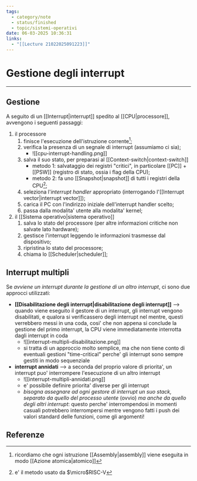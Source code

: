 ```yaml
---
tags:
  - category/note
  - status/finished
  - topic/sistemi-operativi
date: 06-03-2025 10:36:31
links:
  - "[[Lecture 21022025091223]]"
---
```

# Gestione degli interrupt
---
## Gestione
A seguito di un [[Interrupt|interrupt]] spedito al [[CPU|processore]], avvengono i seguenti passaggi:
1. il processore
	1. finisce l'esecuzione dell'istruzione corrente[^1];
	2. verifica la presenza di un segnale di interrupt (assumiamo ci sia);
		- ![[cpu-interrupt-handling.png]]
	3. salva il suo stato, per preparasi al [[Context-switch|context-switch]]
		- metodo 1: salvataggio dei registri "critici", in particolare [[PC]] + [[PSW]] (registro di stato, ossia i flag della CPU);
		- metodo 2: fa uno [[Snapshot|snapshot]] di tutti i registri della CPU[^2];
	4. seleziona l'_interrupt handler_ appropriato (interrogando l'[[Interrupt vector|interrupt vector]]);
	5. carica il PC con l'indirizzo iniziale dell'interrupt handler scelto;
	6. passa dalla modalita' utente alla modalita' kernel;
2. il [[Sistema operativo|sistema operativo]]
	1. salva lo stato del processore (per altre informazioni critiche non salvate lato hardware);
	2. gestisce l'interrupt leggendo le informazioni trasmesse dal dispositivo;
	3. ripristina lo stato del processore;
	4. chiama lo [[Scheduler|scheduler]];

## Interrupt multipli
Se _avviene un interrupt durante la gestione di un altro interrupt_, ci sono due approcci utilizzati:
- **[[Disabilitazione degli interrupt|disabilitazione degli interrupt]]** --> quando viene eseguito il gestore di un interrupt, gli interrupt vengono disabilitati, e qualora si verificassero degli interrupt nel mentre, questi verrebbero messi in una coda, cosi' che non appena si conclude la gestione del primo interrupt, la CPU viene immediatamente interrotta dagli interrupt in coda
	- ![[interrupt-multipli-disabilitazione.png]]
	- si tratta di un approccio molto semplice, ma che non tiene conto di eventuali gestioni "time-critical" perche' gli interrupt sono sempre gestiti in modo sequenziale
- **interrupt annidati** --> a seconda del proprio valore di priorita', un interrupt puo' interrompere l'esecuzione di un altro interrupt
	- ![[interrupt-multipli-annidati.png]]
	- e' possibile definire priorita' diverse per gli interrupt
	- _bisogna assegnare ad ogni gestore di interrupt un suo stack, separato da quello del processo utente_ (ovvio) _ma anche da quello degli altri interrupt_: questo perche' interrompendosi in momenti casuali potrebbero interrompersi mentre vengono fatti i push dei valori standard delle funzioni, come gli argomenti!

## Referenze

[^1]: ricordiamo che ogni istruzione [[Assembly|assembly]] viene eseguita in modo [[Azione atomica|atomico]]
[^2]: e' il metodo usato da $\micro$RISC-V
